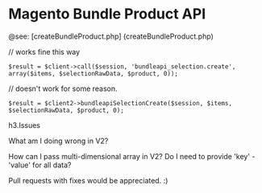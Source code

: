 # Magento Bundle Product API

@see: [createBundleProduct.php] (createBundleProduct.php)

// works fine this way

```$result = $client->call($session, 'bundleapi_selection.create', array($items, $selectionRawData, $product, 0));```

// doesn't work for some reason.

```$result = $client2->bundleapiSelectionCreate($session, $items, $selectionRawData, $product, 0);```

h3.Issues

What am I doing wrong in V2?

How can I pass multi-dimensional array in V2? Do I need to provide 'key' - 'value' for all data?

Pull requests with fixes would be appreciated. :)
